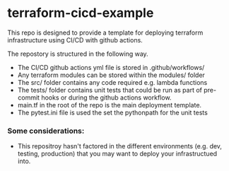 # terraform-cicd-example

This repo is designed to provide a template for deploying terraform infrastructure using CI/CD with github actions.

The repostory is structured in the following way.

* The CI/CD github actions yml file is stored in .github/workflows/
* Any terraform modules can be stored within the modules/ folder
* The src/ folder contains any code required e.g. lambda functions
* The tests/ folder contains unit tests that could be run as part of pre-commit hooks or during the github actions workflow.
* main.tf in the root of the repo is the main deployment template. 
* The pytest.ini file is used the set the pythonpath for the unit tests

### Some considerations:
* This repositroy hasn't factored in the different environments (e.g. dev, testing, production) that you may want to deploy your infrastructued into.  
